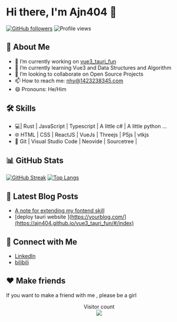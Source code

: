 # Hi there, I'm Ajn404 👋

[![GitHub followers](https://img.shields.io/github/followers/ajn404?label=Follow&style=social)](https://github.com/ajn404)
![Profile views](https://gpvc.arturio.dev/ajn404)

## 🧐 About Me

- 🔭 I’m currently working on [vue3_tauri_fun](https://github.com/ajn404/vue3_tauri_fun)
- 🌱 I’m currently learning Vue3 and Data Structures and Algorithm
- 👯 I’m looking to collaborate on Open Source Projects
- 📫 How to reach me: nhy@1423238345.com
- 😄 Pronouns: He/Him

## 🛠️ Skills

- 💻| Rust | JavaScript | Typescript | A little c# |  A little python ...
- 🌐 HTML | CSS | ReactJS | VueJs | Threejs | P5js | vtkjs
- 🔧 Git | Visual Studio Code | Neovide | Sourcetree | 

## 📊 GitHub Stats

[![GitHub Streak](https://github-readme-streak-stats.herokuapp.com/?user=ajn404)](https://github.com/DenverCoder1/github-readme-streak-stats)
[![Top Langs](https://github-readme-stats.vercel.app/api/top-langs/?username=ajn404&layout=compact)](https://github.com/anuraghazra/github-readme-stats)

## 📝 Latest Blog Posts

<!-- BLOG-POST-LIST:START -->
- [A note for extending my fontend skill](https://ajn404.gitee.io/note/markdown/notes/extends.html#skicky-position-element-plus-%E6%97%A0%E9%99%90%E6%BB%9A%E5%8A%A8-%E6%97%A0%E9%99%90%E8%8E%B7%E5%8F%96%E5%86%B7%E7%AC%91%E8%AF%9D%E3%80%90%E7%AC%91%E3%80%91)
- [deploy tauri website ](https://yourblog.com/](https://ajn404.github.io/vue3_tauri_fun/#/index)
<!-- BLOG-POST-LIST:END -->

## 🤝 Connect with Me

- [LinkedIn](https://www.linkedin.cn/incareer/in/ACoAACXR2gUBsyAC6ME1p2t_G8s-WcI1zpgeCxk)
- [bilibili](https://space.bilibili.com/249210379?spm_id_from=333.788.0.0)
## ❤️ Make friends

If you want to make a friend with me , please be a girl

<p align="center"> 
  Visitor count<br>
  <img src="https://profile-counter.glitch.me/ajn404/count.svg" />
</p>
